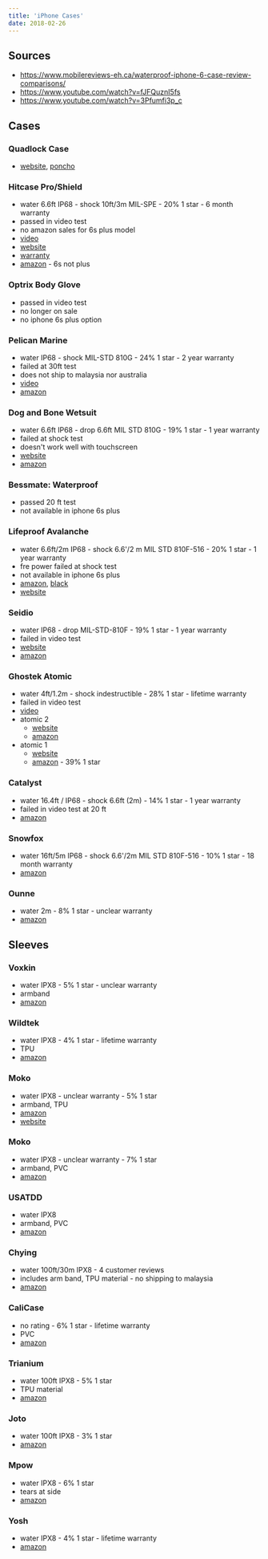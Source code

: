 ```yaml
---
title: 'iPhone Cases'
date: 2018-02-26
---
```


## Sources
* <https://www.mobilereviews-eh.ca/waterproof-iphone-6-case-review-comparisons/>
* <https://www.youtube.com/watch?v=fJFQuznI5fs>
* <https://www.youtube.com/watch?v=3Pfumfi3p_c>

## Cases

### Quadlock Case
* [website](https://www.quadlockcase.com/collections/iphone-6-plus-6s-plus), [poncho](https://www.quadlockcase.com/collections/iphone-6-plus-6s-plus/products/poncho-all-iphone-devices?&device=iPhone%206%20Plus/6s%20Plus&variant=663523721232)

### Hitcase Pro/Shield
* water 6.6ft IP68 - shock 10ft/3m MIL-SPE - 20% 1 star - 6 month warranty
* passed in video test
* no amazon sales for 6s plus model
* [video](https://www.youtube.com/watch?v=HswI43rYvEs)
* [website](https://www.hitcase.com/collections/iphone-6s-plus-6-plus/products/hitcase-shield-waterproof-case-iphone-6-6s-plus)
* [warranty](https://www.hitcase.com/pages/warranty)
* [amazon](https://www.amazon.com/HITCASE-Thinnest-Waterproof-Protective-Underwater/dp/B01KIUDLW0/) - 6s not plus

### Optrix Body Glove
* passed in video test
* no longer on sale
* no iphone 6s plus option

### Pelican Marine
* water IP68 - shock MIL-STD 810G - 24% 1 star - 2 year warranty
* failed at 30ft test
* does not ship to malaysia nor australia
* [video](https://www.youtube.com/watch?v=_HD3OK2PBIY)
* [amazon](https://www.amazon.com/Pelican-Marine-Waterproof-iPhone-Black/dp/B01DA4RLKO/)

### Dog and Bone Wetsuit
* water 6.6ft IP68 - drop 6.6ft MIL STD 810G - 19% 1 star  - 1 year warranty
* failed at shock test
* doesn't work well with touchscreen
* [website](https://www.dogandbonecases.com/products/apple/iphone-6-plus/wetsuit-impact-waterproof-rugged/wetsuit-impact-iphone-6s6-plus-waterproof-rugged-case)
* [amazon](https://www.amazon.com/Dog-Bone-Wetsuit-Impact-Waterproof/dp/B018KKQ8QG)

### Bessmate: Waterproof
* passed 20 ft test
* not available in iphone 6s plus

### Lifeproof Avalanche
* water 6.6ft/2m IP68 - shock 6.6'/2 m MIL STD 810F-516 - 20% 1 star - 1 year warranty
* fre power failed at shock test
* not available in  iphone 6s plus
* [amazon](https://www.amazon.com/LifeProof-Weatherproof-Resistant-Waterproof-iPhone/dp/B00Z7RPLGY/), [black](https://www.amazon.com/Lifeproof-iPhone-Plus-Waterproof-Version/dp/B00Z7RPGSC/)
* [website](https://www.lifeproof.com/en-us/iphone-6s-plus-cases)

### Seidio
* water IP68 - drop MIL-STD-810F - 19% 1 star - 1 year warranty
* failed in video test
* [website](https://www.seidioonline.com/product/apple-iphone-6-plus-6s-plus-obex/)
* [amazon](https://www.amazon.com/Seidio-Waterproof-iPhone-Everyday-Protection/dp/B00QXX1UUW/)

### Ghostek Atomic
* water 4ft/1.2m - shock indestructible - 28% 1 star - lifetime warranty
* failed in video test
* [video](https://www.youtube.com/watch?v=ZWKo_jjUf0E)
* atomic 2
    * [website](https://www.ghostekproducts.com/premium-protective-smartphone-cellular-phone-cases-covers/premium-apple-iphone-slim-durable-shockproof-protective-cases-covers/apple-iphone-6-6s-plus-slim-waterproof-shockproof-protective-case-cover-ghostek-atomic-2.html)
    * [amazon](https://www.amazon.com/Waterproof-Ghostek-Underwater-Shockproof-Dirt-proof/dp/B011VGH18K/)
* atomic 1
    * [website](https://www.ghostekproducts.com/premium-protective-smartphone-cellular-phone-cases-covers/premium-apple-iphone-slim-durable-shockproof-protective-cases-covers/apple-iphone-6-plus-slim-waterproof-shockproof-protective-case-cover-ghostek-atomic.html)
    * [amazon](https://www.amazon.com/Waterproof-Ghostek-Shockproof-Dirtproof-Dustproof/dp/B00OKRDBIC) - 39% 1 star

### Catalyst
* water 16.4ft / IP68 - shock 6.6ft (2m) - 14% 1 star - 1 year warranty
* failed in video test at 20 ft
* [amazon](https://www.amazon.com/Catalyst-Premium-Waterproof-Shockproof-Sensitivity/dp/B075K6WXV3/ref=sr_1_3?s=wireless&ie=UTF8&qid=1519655313&sr=1-3&keywords=Catalyst++iphone+6s+plus)

### Snowfox
* water 16ft/5m IP68 - shock 6.6'/2m MIL STD 810F-516 - 10% 1 star - 18 month warranty
* [amazon](https://www.amazon.com/Waterproof-SNOWFOX-Snowproof-Dirtproof-Certified/dp/B07589F55B/)

### Ounne
* water 2m - 8% 1 star - unclear warranty
* [amazon](https://www.amazon.com/Waterproof-OUNNE-Shockproof-Dustproof-Snowproof/dp/B0741THV9Z/)



## Sleeves

### Voxkin
* water IPX8 - 5% 1 star - unclear warranty
* armband
* [amazon](https://www.amazon.com/Voxkin-Premium-Quality-Universal-Waterproof/dp/B01070KLCO/)

### Wildtek
* water IPX8 - 4% 1 star - lifetime warranty
* TPU
* [amazon](https://www.amazon.com/dp/B00TEF8I0G/)

### Moko
* water IPX8 - unclear warranty - 5% 1 star
* armband, TPU
* [amazon](https://www.amazon.com/Floating-Waterproof-MoKo-Universal-Armband/dp/B00P0B4172/)
* [website](http://www.mokodirect.com/product/moko-universal-waterproof-case-with-armband/)

### Moko
* water IPX8 - unclear warranty - 7% 1 star
* armband, PVC
* [amazon](https://www.amazon.com/Universal-Waterproof-MoKo-Armband-Samsung/dp/B00ID1H92A/)

### USATDD
* water IPX8
* armband, PVC
* [amazon](https://www.amazon.com/Waterproof-Universal-Armband-Floating-Smartphone/dp/B072N5FH7R/)

### Chying
* water 100ft/30m IPX8 - 4 customer reviews
* includes arm band, TPU material - no shipping to malaysia
* [amazon](https://www.amazon.com/CHYING-Waterproof-Universal-Floatable-Smartphones/dp/B07415WKZM/)

### CaliCase
* no rating - 6% 1 star - lifetime warranty
* PVC
* [amazon](https://www.amazon.com/dp/B0175ZJKIU/)

### Trianium
* water 100ft IPX8 - 5% 1 star
* TPU material
* [amazon](https://www.amazon.com/dp/B06WWJVR4G/)

### Joto
* water 100ft IPX8 - 3% 1 star
* [amazon](https://www.amazon.com/dp/B00LBK7OSY/)

### Mpow
* water IPX8  - 6% 1 star
* tears at side
* [amazon](https://www.amazon.com/dp/B01I1430WQ/)

### Yosh
* water IPX8 - 4% 1 star - lifetime warranty
* [amazon](https://www.amazon.com/Universal-Waterproof-YOSH-iPhone-Smartphone/dp/B018FQ4DZ8/)

